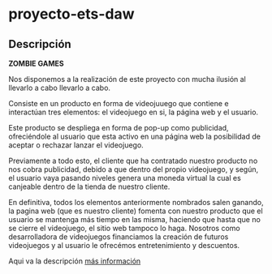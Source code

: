 # proyecto-ets-daw

## Descripción

**ZOMBIE GAMES**

Nos disponemos a la realización de este proyecto con mucha ilusión al llevarlo a cabo llevarlo a cabo.

Consiste en un producto en forma de videojuuego que contiene e interactúan tres elementos: el videojuego en si, la página web y el usuario.

Este producto se despliega en forma de pop-up como publicidad, ofreciéndole al usuario que esta activo en una página web la posibilidad de aceptar o rechazar lanzar el videojuego.

Previamente a todo esto, el cliente que ha contratado nuestro producto no nos cobra publicidad, debido a que dentro del propio videojuego, y según, el usuario vaya pasando niveles genera una moneda virtual la cual es canjeable dentro de la tienda de nuestro cliente.

En definitiva, todos los elementos anteriormente nombrados salen ganando, la pagina web (que es nuestro cliente) fomenta con nuestro producto que el usuario se mantenga más tiempo en las misma, haciendo que hasta que no se cierre el videojuego, el sitio web tampoco lo haga. Nosotros como desarrolladora de videojuegos financiamos la creación de futuros videojuegos y al usuario le ofrecémos entretenimiento y descuentos.

Aqui va la descripción
[más información](https://github.com/GuillermoSH/proyecto-ets-daw/wiki)

